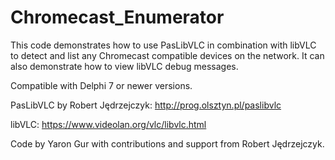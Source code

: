 # Chromecast_Enumerator
This code demonstrates how to use PasLibVLC in combination with libVLC to detect and list any Chromecast compatible devices on the network.
It can also demonstrate how to view libVLC debug messages.

Compatible with Delphi 7 or newer versions.

PasLibVLC by Robert Jędrzejczyk:
http://prog.olsztyn.pl/paslibvlc

libVLC:
https://www.videolan.org/vlc/libvlc.html

Code by Yaron Gur with contributions and support from Robert Jędrzejczyk.

